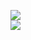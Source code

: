 [![](https://img.shields.io/badge/Made%20With-Github%20Spray-lightgrey.svg?style=for-the-badge&logo=github)](https://github.com/Annihil/github-spray#50)  
[![](https://i.imgur.com/2DrTn0Z.gif)](https://github.com/Annihil/github-spray)